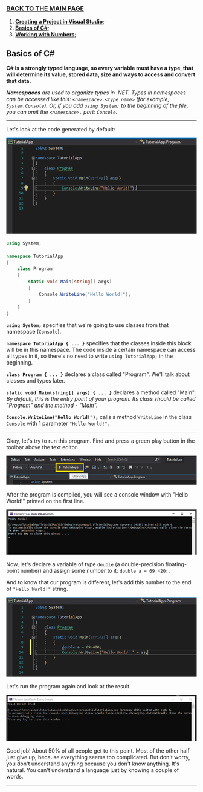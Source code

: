 ### [BACK TO THE MAIN PAGE](../../README.md) ###

1. **[Creating a Project in Visual Studio](./1-Creating-a-Project.md)**;
2. **[Basics of C#](./2-Basics-of-CSharp.md)**;
3. **[Working with Numbers](./3-Working-with-Numbers.md)**;

## Basics of C# ##

**C# is a strongly typed language, so every variable must have a type, that will determine its value, stored data, size and ways to access and convert that data.**

***Namespaces** are used to organize types in .NET. Types in namespaces can be accessed like this: `<namespace>.<type name>` (for example, `System.Console`). Or, if you add `using System;` to the beginning of the file, you can omit the `<namespace>.` part: `Console`.*

---

Let's look at the code generated by default:

![](./img/2-1.png)

```cs
using System;

namespace TutorialApp
{
    class Program
    {
        static void Main(string[] args)
        {
            Console.WriteLine("Hello World!");
        }
    }
}
```

**`using System;`** specifies that we're going to use classes from that namespace (`Console`).

**`namespace TutorialApp { ... }`** specifies that the classes inside this block will be in this namespace. The code inside a certain namespace can access all types in it, so there's no need to write `using TutorialApp;` in the beginning.

**`class Program { ... }`** declares a class called "Program". We'll talk about classes and types later.

**`static void Main(string[] args) { ... }`** declares a method called "Main". *By default, this is the entry point of your program. Its class should be called "Program" and the method - "Main".*

**`Console.WriteLine("Hello World!");`** calls a method `WriteLine` in the class `Console` with 1 parameter `"Hello World!"`.

---

Okay, let's try to run this program. Find and press a green play button in the toolbar above the text editor.

![](./img/2-2.png)

After the program is compiled, you will see a console window with "Hello World!" printed on the first line.

![](./img/2-3.png)

Now, let's declare a variable of type `double` (a double-precision floating-point number) and assign some number to it: `double a = 69.420;`.

And to know that our program is different, let's add this number to the end of `"Hello World!"` string.

![](./img/2-4.png)

Let's run the program again and look at the result.

![](./img/2-5.png)

Good job! About 50% of all people get to this point. Most of the other half just give up, because everything seems too complicated. But don't worry, you don't understand anything because you don't know anything. It's natural. You can't understand a language just by knowing a couple of words.

---



